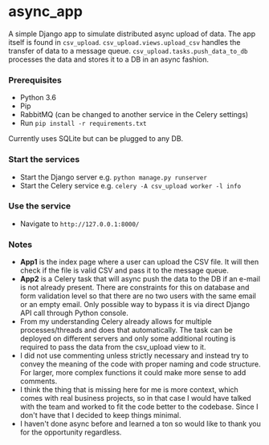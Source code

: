 # async_app

A simple Django app to simulate distributed async upload of data. The app itself is found in `csv_upload`. `csv_upload.views.upload_csv` handles the transfer of data to a message queue. `csv_upload.tasks.push_data_to_db` processes the data and stores it to a DB in an async fashion.


### Prerequisites
- Python 3.6
- Pip
- RabbitMQ (can be changed to another service in the Celery settings)
- Run `pip install -r requirements.txt`


Currently uses SQLite but can be plugged to any DB.

### Start the services
- Start the Django server e.g. `python manage.py runserver`
- Start the Celery service e.g. `celery -A csv_upload worker -l info`

### Use the service
- Navigate to `http://127.0.0.1:8000/`

### Notes
- **App1** is the index page where a user can upload the CSV file. It will then check if the file is valid CSV 
and pass it to the message queue.
- **App2** is a Celery task that will async push the data to the DB if an e-mail is not already present. There are constraints
for this on database and form validation level so that there are no two users with the same email or an empty email.
Only possible way to bypass it is via direct Django API call through Python console.
- From my understanding Celery already allows for multiple processes/threads and does that automatically. The task can be deployed on different servers and only some additional routing is required to pass the data from the csv_upload view to it. 
- I did not use commenting unless strictly necessary and instead try to convey the meaning of the code with proper naming and code structure. For larger, more complex functions it could make more sense to add comments.
- I think the thing that is missing here for me is more context, which comes with real business projects, so in that case I would have talked with the team and worked to fit the code better to the codebase. Since I don't have that I decided to keep things minimal.
- I haven't done async before and learned a ton so would like to thank you for the opportunity regardless.
